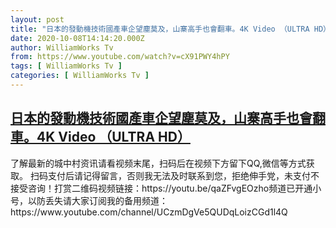 ```yaml
---
layout: post
title: "日本的發動機技術國產車企望塵莫及，山寨高手也會翻車。4K Video （ULTRA HD）"
date: 2020-10-08T14:14:20.000Z
author: WilliamWorks Tv
from: https://www.youtube.com/watch?v=cX91PWY4hPY
tags: [ WilliamWorks Tv ]
categories: [ WilliamWorks Tv ]
---
```

<!--1602166460000-->
[日本的發動機技術國產車企望塵莫及，山寨高手也會翻車。4K Video （ULTRA HD）](https://www.youtube.com/watch?v=cX91PWY4hPY)
------

<div>
了解最新的城中村资讯请看视频末尾，扫码后在视频下方留下QQ,微信等方式获取。 扫码支付后请记得留言，否则我无法及时联系到您，拒绝伸手党，未支付不接受咨询！打赏二维码视频链接：https://youtu.be/qaZFvgEOzho频道已开通小号，以防丢失请大家订阅我的备用频道：https://www.youtube.com/channel/UCzmDgVe5QUDqLoizCGd1l4Q
</div>
